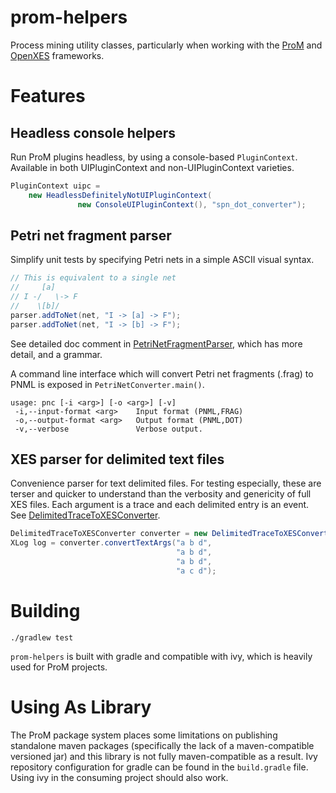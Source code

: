 # prom-helpers
Process mining utility classes, particularly when working with the [ProM](http://www.promtools.org/doku.php) and [OpenXES](http://www.xes-standard.org/openxes/start) frameworks.

# Features

## Headless console helpers

Run ProM plugins headless, by using a console-based `PluginContext`. Available in both UIPluginContext and non-UIPluginContext varieties.

```java
PluginContext uipc = 
    new HeadlessDefinitelyNotUIPluginContext(
               new ConsoleUIPluginContext(), "spn_dot_converter");	
```


## Petri net fragment parser

Simplify unit tests by specifying Petri nets in a simple ASCII visual syntax.

```java
// This is equivalent to a single net
//     [a] 
// I -/   \-> F
//    \[b]/
parser.addToNet(net, "I -> [a] -> F");
parser.addToNet(net, "I -> [b] -> F");
```

See detailed doc comment in [PetriNetFragmentParser](src/main/java/qut/pm/prom/helpers/PetriNetFragmentParser.java), which has more detail, and a grammar.

A command line interface which will convert Petri net fragments (.frag) to PNML is exposed in `PetriNetConverter.main()`.

```
usage: pnc [-i <arg>] [-o <arg>] [-v]
 -i,--input-format <arg>    Input format (PNML,FRAG)
 -o,--output-format <arg>   Output format (PNML,DOT)
 -v,--verbose               Verbose output.
```

## XES parser for delimited text files

Convenience parser for text delimited files. For testing especially, these are terser and quicker to understand than the verbosity and genericity of full XES files. Each argument is a trace and each delimited entry is an event. See [DelimitedTraceToXESConverter](src/main/java/qut/pm/xes/helpers/DelimitedTraceToXESConverter.java).

```java
DelimitedTraceToXESConverter converter = new DelimitedTraceToXESConverter(); 
XLog log = converter.convertTextArgs("a b d",
                                     "a b d",
                                     "a b d",
                                     "a c d");
```


# Building

`./gradlew test`

`prom-helpers` is built with gradle and compatible with ivy, which is heavily used for ProM projects.
 
# Using As Library

The ProM package system places some limitations on publishing standalone maven packages (specifically the lack of a maven-compatible versioned jar) and this library is not fully maven-compatible as a result. Ivy repository configuration for gradle can be found in the `build.gradle` file. Using ivy in the consuming project should also work.
